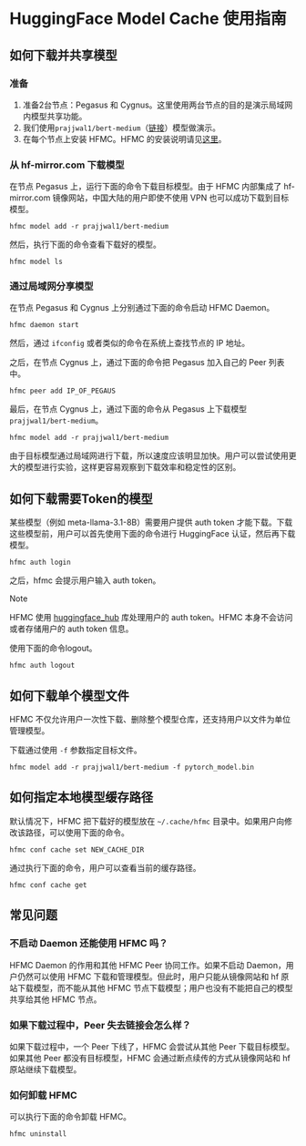 # HuggingFace Model Cache 使用指南

## 如何下载并共享模型

### 准备

1. 准备2台节点：Pegasus 和 Cygnus。这里使用两台节点的目的是演示局域网内模型共享功能。
2. 我们使用`prajjwal1/bert-medium`（[链接](https://huggingface.co/prajjwal1/bert-medium/tree/main)）模型做演示。
3. 在每个节点上安装 HFMC。HFMC 的安装说明请见[这里](/doc/README.zh.md#安装-hfmc)。

### 从 hf-mirror.com 下载模型

在节点 Pegasus 上，运行下面的命令下载目标模型。由于 HFMC 内部集成了 hf-mirror.com 镜像网站，中国大陆的用户即使不使用 VPN 也可以成功下载到目标模型。

    hfmc model add -r prajjwal1/bert-medium

然后，执行下面的命令查看下载好的模型。

    hfmc model ls

### 通过局域网分享模型

在节点 Pegasus 和 Cygnus 上分别通过下面的命令启动 HFMC Daemon。

    hfmc daemon start

然后，通过 `ifconfig` 或者类似的命令在系统上查找节点的 IP 地址。

之后，在节点 Cygnus 上，通过下面的命令把 Pegasus 加入自己的 Peer 列表中。

    hfmc peer add IP_OF_PEGAUS

最后，在节点 Cygnus 上，通过下面的命令从 Pegasus 上下载模型 `prajjwal1/bert-medium`。

    hfmc model add -r prajjwal1/bert-medium

由于目标模型通过局域网进行下载，所以速度应该明显加快。用户可以尝试使用更大的模型进行实验，这样更容易观察到下载效率和稳定性的区别。

## 如何下载需要Token的模型

某些模型（例如 meta-llama-3.1-8B）需要用户提供 auth token 才能下载。下载这些模型前，用户可以首先使用下面的命令进行 HuggingFace 认证，然后再下载模型。

    hfmc auth login

之后，hfmc 会提示用户输入 auth token。

> [!NOTE]
>
> HFMC 使用 [huggingface_hub](https://github.com/huggingface/huggingface_hub) 库处理用户的 auth token。HFMC 本身不会访问或者存储用户的 auth token 信息。

使用下面的命令logout。

    hfmc auth logout

## 如何下载单个模型文件

HFMC 不仅允许用户一次性下载、删除整个模型仓库，还支持用户以文件为单位管理模型。

下载通过使用 `-f` 参数指定目标文件。

    hfmc model add -r prajjwal1/bert-medium -f pytorch_model.bin

## 如何指定本地模型缓存路径

默认情况下，HFMC 把下载好的模型放在 `~/.cache/hfmc` 目录中。如果用户向修改该路径，可以使用下面的命令。

    hfmc conf cache set NEW_CACHE_DIR

通过执行下面的命令，用户可以查看当前的缓存路径。

    hfmc conf cache get

## 常见问题

### 不启动 Daemon 还能使用 HFMC 吗？

HFMC Daemon 的作用和其他 HFMC Peer 协同工作。如果不启动 Daemon，用户仍然可以使用 HFMC 下载和管理模型。但此时，用户只能从镜像网站和 hf 原站下载模型，而不能从其他 HFMC 节点下载模型；用户也没有不能把自己的模型共享给其他 HFMC 节点。

### 如果下载过程中，Peer 失去链接会怎么样？

如果下载过程中，一个 Peer 下线了，HFMC 会尝试从其他 Peer 下载目标模型。如果其他 Peer 都没有目标模型，HFMC 会通过断点续传的方式从镜像网站和 hf 原站继续下载模型。

### 如何卸载 HFMC

可以执行下面的命令卸载 HFMC。

    hfmc uninstall
